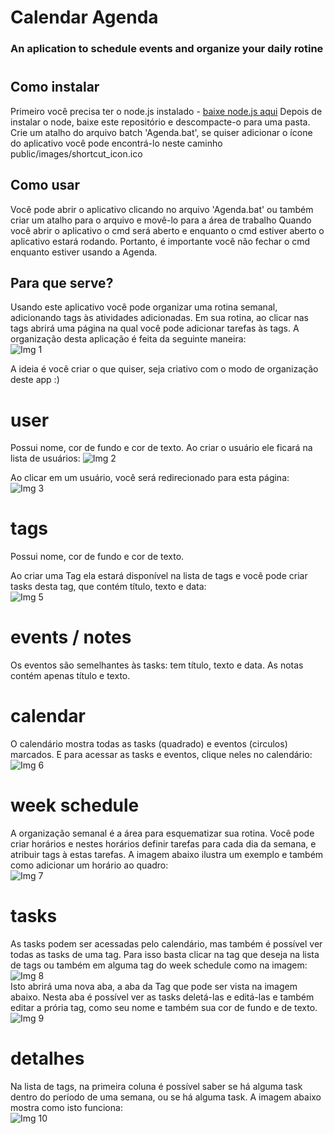 # Calendar Agenda
### An aplication to schedule events and organize your daily rotine
# 
#

## Como instalar 

Primeiro você precisa ter o node.js instalado - [baixe node.js aqui](https://nodejs.org/en/download/) 
Depois de instalar o node, baixe este repositório e descompacte-o para uma pasta. 
Crie um atalho do arquivo batch 'Agenda.bat', se quiser adicionar o ícone do aplicativo você pode encontrá-lo neste caminho public/images/shortcut_icon.ico

## Como usar

Você pode abrir o aplicativo clicando no arquivo 'Agenda.bat' ou também
criar um atalho para o arquivo e movê-lo para a área de trabalho
Quando você abrir o aplicativo o cmd será aberto e enquanto o cmd estiver aberto o aplicativo estará rodando.
Portanto, é importante você não fechar o cmd enquanto estiver usando a Agenda.

## Para que serve?

Usando este aplicativo você pode organizar uma rotina semanal, adicionando tags às atividades adicionadas.
Em sua rotina, ao clicar nas tags abrirá uma página na qual você pode adicionar tarefas às tags.
A organização desta aplicação é feita da seguinte maneira:
</br>
![Img 1](https://github.com/JorgeBaes/Calendar-Agenda/blob/master/public/images/project.png)

A ideia é você criar o que quiser, seja criativo com o modo de organização deste app :)
</br>
# user
Possui nome, cor de fundo e cor de texto. Ao criar o usuário ele ficará na lista de usuários:
![Img 2](https://github.com/JorgeBaes/Calendar-Agenda/blob/master/public/images/lista_de_usuarios.png)

Ao clicar em um usuário, você será redirecionado para esta página:
</br>
![Img 3](https://github.com/JorgeBaes/Calendar-Agenda/blob/master/public/images/user_page.png)
</br>
# tags
Possui nome, cor de fundo e cor de texto.
<!-- ![Img 4](https://github.com/JorgeBaes/Calendar-Agenda/blob/master/public/images/create_tag.png) -->
Ao criar uma Tag ela estará disponível na lista de tags e você pode criar tasks desta tag, que contém título, texto e data:
</br>
![Img 5](https://github.com/JorgeBaes/Calendar-Agenda/blob/master/public/images/create_task.png)
<br>
# events / notes
Os eventos são semelhantes às tasks: tem título, texto e data. As notas contém apenas título e texto.
</br>
# calendar
O calendário mostra todas as tasks (quadrado) e eventos (circulos) marcados. E para acessar as tasks e eventos, clique neles no calendário:
</br>
![Img 6](https://github.com/JorgeBaes/Calendar-Agenda/blob/master/public/images/calendar.png)
</br>
# week schedule
A organização semanal é a área para esquematizar sua rotina. Você pode criar horários e nestes horários definir tarefas para cada dia da semana, e atribuir tags à estas tarefas. A imagem abaixo ilustra um exemplo e também como adicionar um horário ao quadro:
</br>
![Img 7](https://github.com/JorgeBaes/Calendar-Agenda/blob/master/public/images/week_schedule.png)
</br>
# tasks
As tasks podem ser acessadas pelo calendário, mas também é possível ver todas as tasks de uma tag. Para isso basta clicar na tag que deseja na lista de tags ou também em alguma tag do week schedule como na imagem:
</br>
![Img 8](https://github.com/JorgeBaes/Calendar-Agenda/blob/master/public/images/go_to_tag.png)
</br>
Isto abrirá uma nova aba, a aba da Tag que pode ser vista na imagem abaixo. Nesta aba é possível ver as tasks deletá-las e editá-las e também editar a prória tag, como seu nome e também sua cor de fundo e de texto.
</br>
![Img 9](https://github.com/JorgeBaes/Calendar-Agenda/blob/master/public/images/tab_page.png)
</br>
# detalhes
Na lista de tags, na primeira coluna é possível saber se há alguma task dentro do período de uma semana, ou se há alguma task. A imagem abaixo mostra como isto funciona:
</br>
![Img 10](https://github.com/JorgeBaes/Calendar-Agenda/blob/master/public/images/prop_task.png)



